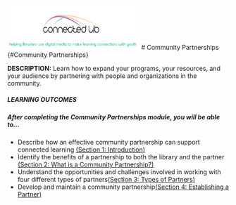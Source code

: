 <img src="/logo1.png" height="100" width="300">
# Community Partnerships {#Community Partnerships}

**DESCRIPTION:** Learn how to expand your programs, your resources, and your audience by partnering with people and organizations in the community.

<div class="table-format"><span class="title"><h5>LEARNING OUTCOMES</h5></span><h5>After completing the Community Partnerships module, you will be able to…</h5><ul><li>Describe how an effective community partnership can support connected learning <a href="./1_introduction/README.md">(<u>Section 1: Introduction</u>)</a></li><li>Identify the benefits of a partnership to both the library and the partner <a href="./2_what_is_a_community_partnership/README.md">(<u>Section 2: What is a Community Partnership?</u>)</a></li><li>Understand the opportunities and challenges involved in working with four different types of partners<a href="./30_types_of_partners/README.md">(<u>Section 3: Types of Partners</u>)</a></li><li>Develop and maintain a community partnership<a href="./40_establishing_a_partnership/README.md">(<u>Section 4: Establishing a Partner</u>)</a></li>
</div>
